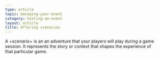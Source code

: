 ```yaml
---
type: article
topic: managing-your-event
category: hosting-an-event
layout: article
title: Offering scenarios
---
```


A +scenario+ is an an adventure that your players will play during a game session. It represents the story or context that shapes the experience of that particular game.
